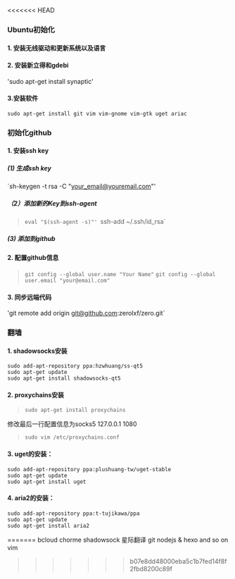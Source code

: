 <<<<<<< HEAD
### Ubuntu初始化

#### 1. 安装无线驱动和更新系统以及语言

#### 2. 安装新立得和gdebi
'sudo apt-get install synaptic'

#### 3.安装软件

```
sudo apt-get install git vim vim-gnome vim-gtk uget ariac
```

### 初始化github

#### 1. 安装ssh key

##### (1) 生成ssh key
`sh-keygen -t rsa -C "your_email@youremail.com"'


##### （2）添加新的Key到ssh-agent

>`eval "$(ssh-agent -s)"'
>`ssh-add ~/.ssh/id_rsa`

##### (3) 添加到github

#### 2. 配置github信息
>`git config --global user.name "Your Name"`
>`git config --global user.email "your@email.com"`

#### 3. 同步远端代码
'git remote add origin git@github.com:zerolxf/zero.git`

### 翻墙
#### 1. shadowsocks安装
```
sudo add-apt-repository ppa:hzwhuang/ss-qt5
sudo apt-get update
sudo apt-get install shadowsocks-qt5 
```

#### 2. proxychains安装

>`sudo apt-get install proxychains`

修改最后一行配置信息为socks5 127.0.0.1 1080
>`sudo vim /etc/proxychains.conf`


#### 3. uget的安装：

```
sudo add-apt-repository ppa:plushuang-tw/uget-stable 
sudo apt-get update 
sudo apt-get install uget
```

#### 4. aria2的安装：
```
sudo add-apt-repository ppa:t-tujikawa/ppa 
sudo apt-get update 
sudo apt-get install aria2
```
=======
bcloud
chorme
shadowsock
星际翻译
git
nodejs & hexo
and so on
vim

>>>>>>> b07e8dd48000eba5c1b7fed14f8f2fbd8200c89f
